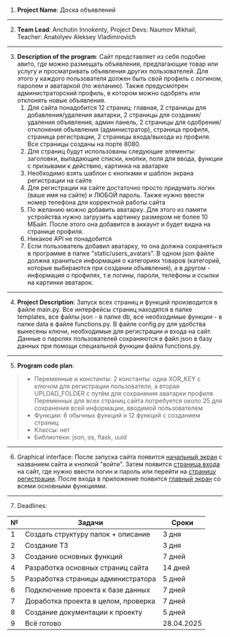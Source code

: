 1. **Project Name**: Доска объявлений

---

2. **Team Lead**: Anchutin Innokenty, Project Devs: Naumov Mikhail, Teacher: Anatolyev Aleksey
   Vladimirovich

---

3. **Description of the program**: Сайт представляет из себя подобие авито, где можно размещать объявления, 
    предлагающие товар или услугу и просматривать объявления других пользователей. Для этого у каждого пользователя 
    должен быть свой профиль с логином, паролем и аватаркой (по желанию). Также предусмотрен администраторский профиль, 
    в котором можно одобрять или отклонять новые объявления.
    1. Для сайта понадобится 12 страниц: главная, 2 страницы для добавления/удаления аватарки, 
       2 страницы для создания/удаления объявления,
       админ панель, 2 страницы для одобрения/отклонения объявления (администратор), страница профиля, 
       страница регистрации, 2 страницы входа/выхода из профиля. Все страницы созданы на порте 8080.
    2. Для страниц будут использованы следующие элементы: заголовки, выпадающие списки, кнопки,
       поля для ввода, функции с призывами к действию, картинка на аватарке
    3. Необходимо взять шаблон с кнопками и шаблон экрана регистрации на сайте
    4. Для регистрации на сайте достаточно просто придумать логин (ваше имя на сайте) и ЛЮБОЙ пароль.
       Также нужно ввести номер телефона для корректной работы сайта
    5. По желанию можно добавить аватарку. Для этого из памяти устройства нужно загрузить картинку размером
       не более 10 МБайт. После этого она добавится в аккаунт и будет видна на странице профиля.
    6. Никакое API не понадобится
    7. Если пользователь добавил аватарку, то она должна сохраняться в программе в папке "static/users_avatars".
       В одном json файле должна храниться информация о категориях товаров 
       (категорий, которые выбираются при создании объявления), а в другом - информация о профилях, 
       т.е логины, пароли, телефоны и ссылки на картинки аватарок.

---

4. **Project Description**: Запуск всех страниц и функций производится в файле main.py. 
Все интерфейсы страниц находятся в папке templates, все файлы json - в папке db, все необходимые функции - 
в папке data в файле functions.py. В файле config.py для удобства вынесены ключи, 
необходимые для регистрации и входа на сайт. Данные о паролях пользователей сохраняются в файл json в базу данных при
помощи специальной функции файла functions.py.

---

5. **Program code plan**:
> - Переменные и константы: 2 константы: одна XOR_KEY с ключом для регистрации пользователя, а вторая UPLOAD_FOLDER
       с путём для сохранения аватарки профиля. Переменных для всех страниц сайта потребуется около 25 для сохранения 
       всей информации, вводимой пользователем
> - Функции: 6 обычных функций и 12 функций с созданием страниц
> - Классы: нет
> - Библиотеки: json, os, flask, uuid

---

6. Graphical interface: 
После запуска сайта появится [начальный экран](first_screen.JPG) с названием сайта и кнопкой "войти".
Затем появится [страница входа](enter_screen.JPG) на сайт, где нужно ввести логин и пароль или перейти на 
[страницу регистрации](registration_page.JPG). После входа в приложение появится [главный экран](main_screen.JPG)
со всеми основными функциями.
---

7. Deadlines: 

| № | Задачи                              | Сроки      |
|---|-------------------------------------|------------|
| 1 | Создать структуру папок + описание  | 3 дня      |
| 2 | Создание ТЗ                         | 3 дня      |
| 3 | Создание основных функций           | 7 дней     |
| 4 | Разработка основных страниц сайта   | 14 дней    |
| 5 | Разработка страницы администратора  | 5 дней     |
| 6 | Подключение проекта к базе данных   | 7 дней     |
| 7 | Доработка проекта в целом, проверка | 7 дней     |
| 8 | Создание документации к проекту     | 5 дней     |
| 9 | Всё готово                          | 28.04.2025 |

